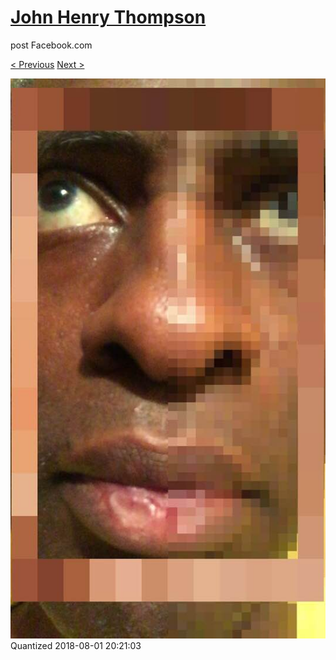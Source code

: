 # [John Henry Thompson](../README.md)
post Facebook.com

[< Previous](2018-08-02-1.md) [Next >](2018-08-01-2.md)

[![](../media/2018-08-01/Timeline-Photos-Quantized.jpg)](../README.md)
Quantized
2018-08-01 20:21:03